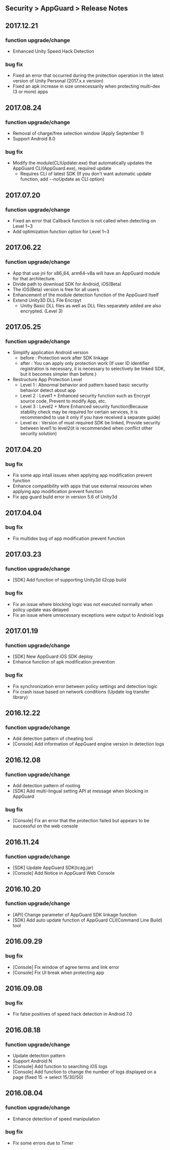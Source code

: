 ## Security > AppGuard > Release Notes

## 2017.12.21

### function upgrade/change
* Enhanced Unity Speed Hack Detection
### bug fix
* Fixed an error that occurred during the protection operation in the latest version of Unity Personal (2017.x.x version)
* Fixed an apk increase in size unnecessarily when protecting multi-dex (3 or more) apps

## 2017.08.24

### function upgrade/change
* Removal of charge/free selection window (Apply September 1)
* Support Android 8.0
### bug fix
* Modify the module(CLIUpdater.exe) that automatically updates the AppGuard CLI(AppGuard.exe), required update
    * Requires CLI of latest SDK (If you don't want automatic update function, add --noUpdate as CLI option)

## 2017.07.20

### function upgrade/change
* Fixed an error that Callback function is not called when detecting on Level 1~3
* Add optimization function option for Level 1~3

## 2017.06.22

### function upgrade/change
* App that use jni for x86_64, arm64-v8a will have an AppGuard module for that architecture.
* Divide path to download SDK for Android, iOS(Beta)
* The iOS(Beta) version is free for all users
* Enhancement of the module detection function of the AppGuard itself
* Extend Unity3D DLL File Encrpyt
    * Unitiy Basic DLL files as well as DLL files separately added are also encrypted. (Level 3)

## 2017.05.25

### function upgrade/change
* Simplify application Android version
    * before : Protection work after SDK linkage
    * after : You can apply only protection work (If user ID identifier registration is necessary, it is necessary to selectively be linked SDK, but it becomes simpler than before.)
* Restructure App Protection Level
    * Level 1 : Abnormal behavior and pattern based basic security behavior detect about app
    * Level 2 : Level1 + Enhanced security function such as Encrypt source code, Prevent to modify App, etc.
    * Level 3 : Level2 + More Enhanced security function(Because stability check may be required for certain services, it is recommended to use it only if you have received a separate guide)
    * Level ex : Version of must required SDK be linked, Provide security between level1 to level2(it is recommended when conflict other security solution)

## 2017.04.20

### bug fix
* Fix some app intall issues when applying app modification prevent function
* Enhance compatibility with apps that use external resources when applying app modification prevent function
* Fix app guard build error in version 5.6 of Unity3d

## 2017.04.04

### bug fix
* Fix multidex bug of app modification prevent function

## 2017.03.23

### function upgrade/change
* [SDK] Add function of supporting Unity3d il2cpp build

### bug fix
* Fix an issue where blocking logic was not executed normally when policy update was delayed
* Fix an issue where unnecessary exceptions were output to Android logs

## 2017.01.19

### function upgrade/change
* [SDK] New AppGuard iOS SDK deploy
* Enhance function of apk modification prevention

### bug fix
* Fix synchronization error between policy settings and detection logic
* Fix crash issue based on network conditions (Update log transfer library)

## 2016.12.22

### function upgrade/change
* Add detection pattern of cheating tool
* [Console] Add information of AppGuard engine version in detection logs

## 2016.12.08

### function upgrade/change
* Add detection pattern of rooting
* [SDK] Add multi-lingual setting API at message when blocking in AppGuard

### bug fix
* [Console] Fix an error that the protection failed but appears to be successful on the web console

## 2016.11.24

### function upgrade/change

* [SDK] Update AppGuard SDK(tcag.jar)
* [Console] Add Notice in AppGuard Web Console

## 2016.10.20

### function upgrade/change

* [API] Change parameter of AppGuard SDK linkage function
* [SDK] Add auto update function of AppGuard CLI(Command Line Build) tool

## 2016.09.29

### bug fix

* [Console] Fix window of agree terms and link error
* [Console] Fix UI break when protecting app

## 2016.09.08

### bug fix

* Fix false positives of speed hack detection in Android 7.0

## 2016.08.18

### function upgrade/change

* Update detection pattern
* Support Android N
* [Console] Add function to searching iOS logs
* [Console] Add function to change the number of logs displayed on a page (fixed 15 -> select 15/30/50)

## 2016.08.04

### function upgrade/change

* Enhance detection of speed manipulation

### bug fix

* Fix some errors due to Timer
